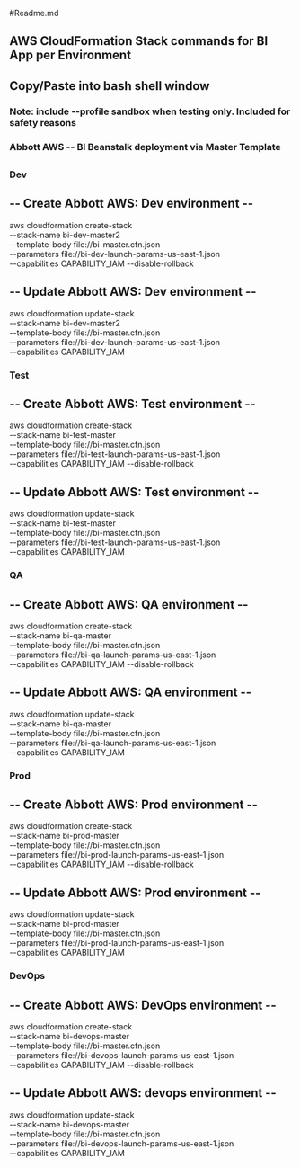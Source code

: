 #Readme.md

## AWS CloudFormation Stack commands for BI App per Environment
##
## Copy/Paste into bash shell window
### Note: include --profile sandbox when testing only. Included for safety reasons



### Abbott AWS -- BI Beanstalk deployment via Master Template
##
### Dev
## -- Create Abbott AWS: Dev environment --
aws cloudformation create-stack \
--stack-name bi-dev-master2 \
--template-body file://bi-master.cfn.json \
--parameters file://bi-dev-launch-params-us-east-1.json \
--capabilities CAPABILITY_IAM --disable-rollback 

## -- Update Abbott AWS: Dev environment --
aws cloudformation update-stack \
--stack-name bi-dev-master2 \
--template-body file://bi-master.cfn.json \
--parameters file://bi-dev-launch-params-us-east-1.json \
--capabilities CAPABILITY_IAM


### Test
## -- Create Abbott AWS: Test environment --
aws cloudformation create-stack \
--stack-name bi-test-master \
--template-body file://bi-master.cfn.json \
--parameters file://bi-test-launch-params-us-east-1.json \
--capabilities CAPABILITY_IAM --disable-rollback 

## -- Update Abbott AWS: Test environment --
aws cloudformation update-stack \
--stack-name bi-test-master \
--template-body file://bi-master.cfn.json \
--parameters file://bi-test-launch-params-us-east-1.json \
--capabilities CAPABILITY_IAM


### QA
## -- Create Abbott AWS: QA environment --
aws cloudformation create-stack \
--stack-name bi-qa-master \
--template-body file://bi-master.cfn.json \
--parameters file://bi-qa-launch-params-us-east-1.json \
--capabilities CAPABILITY_IAM --disable-rollback 

## -- Update Abbott AWS: QA environment --
aws cloudformation update-stack \
--stack-name bi-qa-master \
--template-body file://bi-master.cfn.json \
--parameters file://bi-qa-launch-params-us-east-1.json \
--capabilities CAPABILITY_IAM


### Prod
## -- Create Abbott AWS: Prod environment --
aws cloudformation create-stack \
--stack-name bi-prod-master \
--template-body file://bi-master.cfn.json \
--parameters file://bi-prod-launch-params-us-east-1.json \
--capabilities CAPABILITY_IAM --disable-rollback 

## -- Update Abbott AWS: Prod environment --
aws cloudformation update-stack \
--stack-name bi-prod-master \
--template-body file://bi-master.cfn.json \
--parameters file://bi-prod-launch-params-us-east-1.json \
--capabilities CAPABILITY_IAM




### DevOps
## -- Create Abbott AWS: DevOps environment --
aws cloudformation create-stack \
--stack-name bi-devops-master \
--template-body file://bi-master.cfn.json \
--parameters file://bi-devops-launch-params-us-east-1.json \
--capabilities CAPABILITY_IAM --disable-rollback 

## -- Update Abbott AWS: devops environment --
aws cloudformation update-stack \
--stack-name bi-devops-master \
--template-body file://bi-master.cfn.json \
--parameters file://bi-devops-launch-params-us-east-1.json \
--capabilities CAPABILITY_IAM
